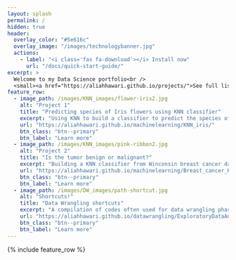 ```yaml
---
layout: splash
permalink: /
hidden: true
header:
  overlay_color: "#5e616c"
  overlay_image: "/images/technologybanner.jpg"
  actions:
    - label: "<i class='fas fa-download'></i> Install now"
      url: "/docs/quick-start-guide/"
excerpt: >
  Welcome to my Data Science portfolio<br />
  <small><a href="https://aliahhawari.github.io/projects/">See full list of my projects here</a></small>
feature_row:
  - image_path: /images/KNN_images/flower-iris2.jpg
    alt: "Project 1"
    title: "Predicting species of Iris flowers using KNN classifier"
    excerpt: "Using KNN to build a classifier to predict the species of Iris based on the flower features"
    url: "https://aliahhawari.github.io/machinelearning/KNN_iris/"
    btn_class: "btn--primary"
    btn_label: "Learn more"
  - image_path: /images/KNN_images/pink-ribbon2.jpg
    alt: "Project 2"
    title: "Is the tumor benign or malignant?"
    excerpt: "Building a KNN classifier from Winconsin breast cancer data."
    url: "https://aliahhawari.github.io/machinelearning/Breast_cancer_KNN/"
    btn_class: "btn--primary"
    btn_label: "Learn more"
  - image_path: /images/DW_images/path-shortcut.jpg
    alt: "Shortcuts!"
    title: "Data Wrangling shortcuts"
    excerpt: "A compilation of codes often used for data wrangling phase"
    url: "https://aliahhawari.github.io/datawrangling/ExploratoryDataAnalysis/"
    btn_class: "btn--primary"
    btn_label: "Learn more"      
---
```



{% include feature_row %}
